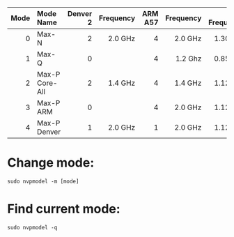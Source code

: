 |Mode |Mode Name      |Denver 2 |Frequency |ARM A57 |Frequency |GPU Frequency|
|----:|:--------------|--------:|---------:|-------:|---------:|------------:|
|    0|Max-N	        |        2|   2.0 GHz|       4|   2.0 GHz|     1.30 Ghz|
|    1|Max-Q	        |        0|	 	       |       4|   1.2 Ghz|     0.85 Ghz|
|    2|Max-P Core-All |        2|	  1.4 GHz|       4|   1.4 GHz|     1.12 Ghz|
|    3|Max-P ARM	    |        0|	 	       |       4|   2.0 GHz|     1.12 Ghz|
|    4|Max-P Denver   |        1|   2.0 GHz|       1|   2.0 GHz|     1.12 Ghz|

# Change mode:
```
sudo nvpmodel -m [mode]
```

# Find current mode:
```
sudo nvpmodel -q
```
